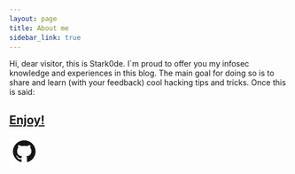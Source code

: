 ```yaml
---
layout: page
title: About me
sidebar_link: true
---
```


Hi, dear visitor, this is Stark0de. I´m proud to offer you my infosec knowledge and experiences in this blog. The main goal for doing so is to share and learn (with your feedback) cool hacking tips and tricks. Once this is said:

<h2><a href="https://stark0de.github.io"><strong>Enjoy!</strong></a></h2>
    <a href="https://github.com/stark0de"><img border="0" alt="Github" src="logo.jpg" width="54" height="54"></a>
    <script src="https://www.hackthebox.eu/badge/159362"></script>
